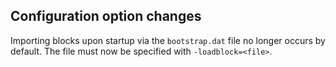 Configuration option changes
-----------------------------

Importing blocks upon startup via the `bootstrap.dat` file no longer occurs by default. The file must now be specified with `-loadblock=<file>`.
